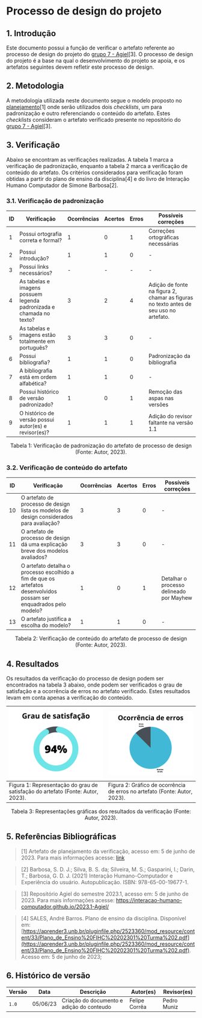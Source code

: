 # Processo de design do projeto

## 1. Introdução

Este documento possui a função de verificar o artefato referente ao processo de design do projeto do [grupo 7 - Agiel](https://interacao-humano-computador.github.io/2023.1-Agiel/)[3]. O processo de design do projeto é a base na qual o desenvolvimento do projeto se apoia, e os artefatos seguintes devem refletir este processo de design.

## 2. Metodologia

A metodologia utilizada neste documento segue o modelo proposto no [planejamento](../planejamento.md)[1] onde serão utilizados dois _checklists_, um para padronização e outro referenciando o conteúdo do artefato. Estes _checklists_ consideram o artefato verificado presente no repositório do [grupo 7 - Agiel](https://interacao-humano-computador.github.io/2023.1-Agiel/)[3].

## 3. Verificação

Abaixo se encontram as verificações realizadas. A tabela 1 marca a verificação de padronização, enquanto a tabela 2 marca a verificação de conteúdo do artefato. Os critérios considerados para verificação foram obtidas a partir do plano de ensino da disciplina[4] e do livro de Interação Humano Computador de Simone Barbosa[2].

### 3.1. Verificação de padronização

| ID | Verificação | Ocorrências | Acertos | Erros | Possíveis correções |
|--|--|--|--|--|--|
| 1 | Possui ortografia correta e formal? | 1 | 0 | 1 | Correções ortográficas necessárias |
| 2 | Possui introdução? | 1 | 1 | 0 | - |
| 3 | Possui links necessários? | - | - | - | - |
| 4 | As tabelas e imagens possuem legenda padronizada e chamada no texto? | 3 | 2 | 4 | Adição de fonte na figura 2, chamar as figuras no texto antes de seu uso no artefato. |
| 5 | As tabelas e imagens estão totalmente em português? | 3 | 3 | 0 | - |
| 6 | Possui bibliografia? | 1 | 1 | 0 | Padronização da bibliografia |
| 7 | A bibliografia está em ordem alfabética? | 1 | 1 | 0 | - |
| 8 | Possui histórico de versão padronizado? | 1 | 0 | 1 | Remoção das aspas nas versões |
| 9 | O histórico de versão possui autor(es) e revisor(es)? | 1 | 1 | 1 | Adição do revisor faltante na versão 1.1 |

<center>
Tabela 1: Verificação de padronização do artefato de processo de design (Fonte: Autor, 2023).
</center>

### 3.2. Verificação de conteúdo do artefato

| ID | Verificação | Ocorrências | Acertos | Erros | Possíveis correções |
|--|--|--|--|--|--|
| 10 | O artefato de processo de design lista os modelos de design considerados para avaliação? | 3 | 3 | 0 | - |
| 11 | O artefato de processo de design dá uma explicação breve dos modelos avaliados? | 3 | 3 | 0 |  - |
| 12 | O artefato detalha o processo escolhido a fim de que os artefatos desenvolvidos possam ser enquadrados pelo modelo? | 1 | 0 | 1 | Detalhar o processo delineado por Mayhew |
| 13 | O artefato justifica a escolha do modelo? | 1 | 1 | 0 | - |

<center>
Tabela 2: Verificação de conteúdo do artefato de processo de design (Fonte: Autor, 2023).
</center>

## 4. Resultados

Os resultados da verificação do processo de design podem ser encontrados na tabela 3 abaixo, onde podem ser verificados o grau de satisfação e a ocorrência de erros no artefato verificado. Estes resultados levam em conta apenas a verificação do conteúdo.

<center>

| ![Grau de satisfação do artefato](../../assets/analise/design/1.png)                                             | ![Ocorrência de erros do artefato](../../assets/analise/design/2.png)                                       |
| ------------------------------------------------------------------------------- | -------------------------------------------------------------------------- |
| Figura 1: Representação do grau de satisfação do artefato (Fonte: Autor, 2023). | Figura 2: Gráfico de ocorrência de erros no artefato (Fonte: Autor, 2023). |

Tabela 3: Representações gráficas dos resultados da verificação (Fonte: Autor, 2023).

</center>

## 5. Referências Bibliográficas

> [1] Artefato de planejamento da verificação, acesso em: 5 de junho de 2023. Para mais informações acesse: [link](../planejamento.md)

> [2] Barbosa, S. D. J.; Silva, B. S. da; Silveira, M. S.; Gasparini, I.; Darin, T.; Barbosa, G. D. J. (2021) Interação Humano-Computador e Experiência do usuário. Autopublicação. ISBN: 978-65-00-19677-1.

> [3] Repositório Agiel do semestre 2023.1, acesso em: 5 de junho de 2023. Para mais informações acesse: <https://interacao-humano-computador.github.io/2023.1-Agiel/>

> [4] SALES, André Barros. Plano de ensino da disciplina. Disponível em: [https://aprender3.unb.br/pluginfile.php/2523360/mod_resource/content/33/Plano_de_Ensino%20FIHC%20202301%20Turma%202.pdf](https://aprender3.unb.br/pluginfile.php/2523360/mod_resource/content/33/Plano_de_Ensino%20FIHC%20202301%20Turma%202.pdf). Acesso em: 5 de junho de 2023;

## 6. Histórico de versão

| Versão | Data | Descrição | Autor(es) | Revisor(es) |
|--|--|--|--|--|
| `1.0` | 05/06/23 | Criação do documento e adição do conteudo | Felipe Corrêa | Pedro Muniz |